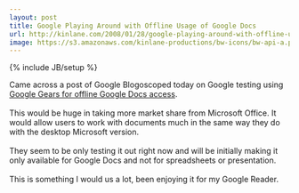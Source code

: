 ```yaml
---
layout: post
title: Google Playing Around with Offline Usage of Google Docs
url: http://kinlane.com/2008/01/28/google-playing-around-with-offline-usage-of-google-docs/
image: https://s3.amazonaws.com/kinlane-productions/bw-icons/bw-api-a.png
---
```

{% include JB/setup %}
<p>
     Came across a post of Google Blogoscoped today on Google testing using <a href="http://blogoscoped.com/archive/2008-01-28-n40.html">Google Gears for offline Google Docs access</a>.
     <br />
     <br />
     This would be huge in taking more market share from Microsoft Office. It would allow users to work with documents much in the same way they do with the desktop Microsoft version.
     <br />
     <br />
     They seem to be only testing it out right now and will be initially making it only available for Google Docs and not for spreadsheets or presentation.
     <br />
     <br />
     This is something I would us a lot, been enjoying it for my Google Reader.
</p>